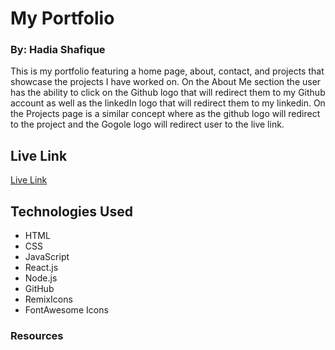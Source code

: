 # My Portfolio 

### By: Hadia Shafique

This is my portfolio featuring a home page, about, contact, and projects that showcase the projects I have worked on. On the About Me section the user has the ability to click on the Github logo that will redirect them to my Github account as well as the linkedIn logo that will redirect them to my linkedin. On the Projects page is a similar concept where as the github logo will redirect to the project and the Gogole logo will redirect user to the live link.

## Live Link
[Live Link](https://hadiashafique.onrender.com/)

## Technologies Used

- HTML
- CSS
- JavaScript
- React.js 
- Node.js
- GitHub
- RemixIcons
- FontAwesome Icons


### Resources 
